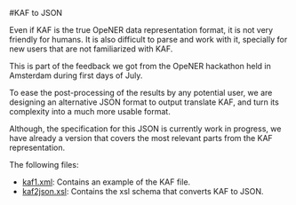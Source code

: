#KAF to JSON

Even if KAF is the true OpeNER data representation format, it is not very friendly for humans. It is also difficult to parse and work with it, specially for new users that are not familiarized with KAF.

This is part of the feedback we got from the OpeNER hackathon held in Amsterdam during first days of July.

To ease the post-processing of the results by any potential user, we are designing an alternative JSON format to output translate KAF, and turn its complexity into a much more usable format.

Although, the specification for this JSON is currently work in progress, we have already a version that covers the most relevant parts from the KAF representation.

The following files:

* [kaf1.xml](kaf1.xml): Contains an example of the KAF file.
* [kaf2json.xsl](kaf2json.xsl): Contains the xsl schema that converts KAF to JSON.
